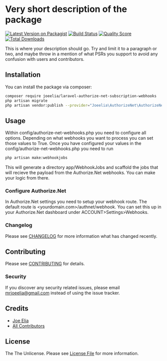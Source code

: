 # Very short description of the package

[![Latest Version on Packagist](https://img.shields.io/packagist/v/joeelia/laravel-authorize-net-subscription-webhooks.svg?style=flat-square)](https://packagist.org/packages/joeelia/laravel-authorize-net-subscription-webhooks)
[![Build Status](https://img.shields.io/travis/joeelia/laravel-authorize-net-subscription-webhooks/master.svg?style=flat-square)](https://travis-ci.org/joeelia/laravel-authorize-net-subscription-webhooks)
[![Quality Score](https://img.shields.io/scrutinizer/g/joeelia/laravel-authorize-net-subscription-webhooks.svg?style=flat-square)](https://scrutinizer-ci.com/g/joeelia/laravel-authorize-net-subscription-webhooks)
[![Total Downloads](https://img.shields.io/packagist/dt/joeelia/laravel-authorize-net-subscription-webhooks.svg?style=flat-square)](https://packagist.org/packages/joeelia/laravel-authorize-net-subscription-webhooks)

This is where your description should go. Try and limit it to a paragraph or two, and maybe throw in a mention of what PSRs you support to avoid any confusion with users and contributors.

## Installation

You can install the package via composer:

```bash
composer require joeelia/laravel-authorize-net-subscription-webhooks
php artisan migrate
php artisan vendor:publish --provider="Joeelia\AuthorizeNet\AuthorizeNetServiceProvider" --tag="config"
```

## Usage
Within config/authorize-net-webhooks.php you need to configure all options. Depending on what webhooks you want to process you can set those values to True.
Once you have configured your values in the config/authorize-net-webhooks.php you need to run 
```bash
php artisan make:webhookjobs
```
This will generate a directory app/WebhookJobs and scaffold the jobs that will recieve the payload from the Authorize.Net webhooks. You can make your logic from there.

### Configure Authorize.Net
In Authorize.Net settings you need to setup your webhook route. The default route is <yourdomain.com>/authnet/webhook. You can set this up in your Authorize.Net dashboard under ACCOUNT>Settings>Webhooks.

### Changelog

Please see [CHANGELOG](CHANGELOG.md) for more information what has changed recently.

## Contributing

Please see [CONTRIBUTING](CONTRIBUTING.md) for details.

### Security

If you discover any security related issues, please email mrjoeelia@gmail.com instead of using the issue tracker.

## Credits

- [Joe Elia](https://github.com/joeelia)
- [All Contributors](../../contributors)

## License

The The Unlicense. Please see [License File](LICENSE.md) for more information.
